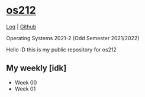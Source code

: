 # [os212](https://rickyantowm.github.io/os212/) 

[Log](https://raw.githubusercontent.com/rickyantowm/os212/main/TXT/mylog.txt) | [Github](https://github.com/rickyantowm)




Operating Systems 2021-2 (Odd Semester 2021/2022)

Hello :D this is my public repository for os212

## My weekly [idk]
* Week 00
* Week 01





